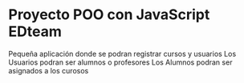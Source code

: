 # Proyecto POO con JavaScript EDteam

Pequeña aplicación donde se podran registrar cursos y usuarios
Los Usuarios podran ser alumnos o profesores
Los Alumnos podran ser asignados a los curosos
